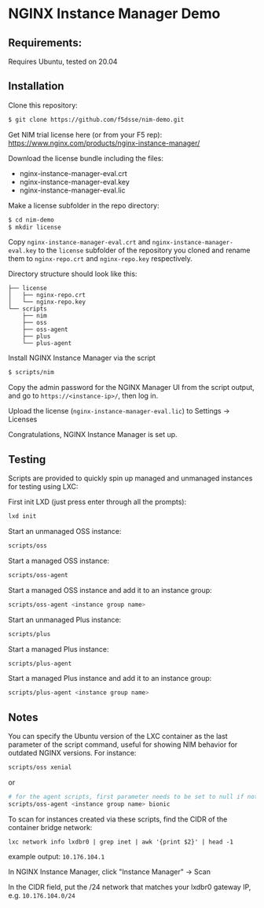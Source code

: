 # NGINX Instance Manager Demo

## Requirements:
Requires Ubuntu, tested on 20.04

## Installation
Clone this repository:

```bash
$ git clone https://github.com/f5dsse/nim-demo.git
```

Get NIM trial license here (or from your F5 rep): https://www.nginx.com/products/nginx-instance-manager/ 

Download the license bundle including the files:
- nginx-instance-manager-eval.crt
- nginx-instance-manager-eval.key
- nginx-instance-manager-eval.lic

Make a license subfolder in the repo directory: 
```bash
$ cd nim-demo
$ mkdir license
```

Copy `nginx-instance-manager-eval.crt` and `nginx-instance-manager-eval.key` to the `license` subfolder of the repository you cloned and rename them to `nginx-repo.crt` and `nginx-repo.key` respectively. 

Directory structure should look like this:
```
├── license
│   ├── nginx-repo.crt
│   └── nginx-repo.key
└── scripts
    ├── nim
    ├── oss
    ├── oss-agent
    ├── plus
    └── plus-agent
```
Install NGINX Instance Manager via the script

```bash
$ scripts/nim
```

Copy the admin password for the NGINX Manager UI from the script output, and go to `https://<instance-ip>/`, then log in.

Upload the license (`nginx-instance-manager-eval.lic`) to Settings -> Licenses

Congratulations, NGINX Instance Manager is set up.

## Testing

Scripts are provided to quickly spin up managed and unmanaged instances for testing using LXC: 

First init LXD (just press enter through all the prompts):

```bash
lxd init
```

Start an unmanaged OSS instance:

```bash
scripts/oss
```

Start a managed OSS instance:

```bash
scripts/oss-agent
```

Start a managed OSS instance and add it to an instance group:

```bash
scripts/oss-agent <instance group name>
```

Start an unmanaged Plus instance:

```bash
scripts/plus
```

Start a managed Plus instance:

```bash
scripts/plus-agent
```

Start a managed Plus instance and add it to an instance group:

```bash
scripts/plus-agent <instance group name>
```

## Notes

You can specify the Ubuntu version of the LXC container as the last parameter of the script command, useful for showing NIM behavior for outdated NGINX versions. For instance:

```bash
scripts/oss xenial
```

or

```bash
# for the agent scripts, first parameter needs to be set to null if not specifying an instance group
scripts/oss-agent <instance group name> bionic 
```

To scan for instances created via these scripts, find the CIDR of the container bridge network: 

```
lxc network info lxdbr0 | grep inet | awk '{print $2}' | head -1
```

example output: `10.176.104.1`

In NGINX Instance Manager, click "Instance Manager" -> Scan

In the CIDR field, put the /24 network that matches your lxdbr0 gateway IP, e.g. `10.176.104.0/24`

